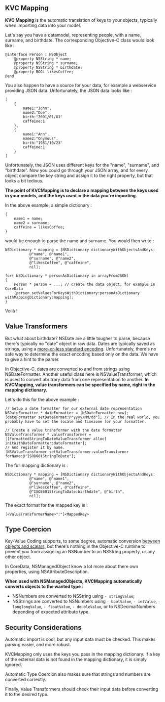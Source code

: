 KVC Mapping
-----------

**KVC Mapping** is the automatic translation of keys to your objects, typically when importing data into your model.

Let's say you have a datamodel, representing people, with a name, surname, and birthdate. The corresponding Objective-C class would look like :

    @interface Person : NSObject
	    @property NSString * name;
	    @property NSString * surname;
	    @property NSString * birthdate;
        @property BOOL likesCoffee;
    @end

You also happen to have a source for your data, for example a webservice providing JSON data. Unfortunately, the JSON data looks like :

    [ 
        {
            name1:"John",
            name2:"Doe",
            birth:"2001/01/01"
            caffeine:1
        },
        {
            name1:"Ann",
            name2:"Onymous",
            birth:"1981/10/23"
            caffeine:1
        }
    ]

Unfortunately, the JSON uses different keys for the "name", "surname", and "birthdate".
Now you could go through your JSON array, and for every object compare the key string and assign it to the right property, but that looks a bit tedious.

**The point of KVCMapping is to declare a mapping between the keys used in your models, and the keys used in the data you're importing.**

In the above example, a simple dictionary :

    {
        name1 = name;
        name2 = surname;
        caffeine = likesCoffee;
    }

would be enough to parse the name and surname. You would then write :

	NSDictionary * mapping = [NSDictionary dictionaryWithObjectsAndKeys:
               @"name", @"name1",
               @"surname", @"name2",
               @"likesCoffee", @"caffeine",
			   nil];
	
	for( NSDictionary * personAsDictionary in arrayFromJSON)
	{
		Person * person = ...; // create the data object, for example in CoreData
	    [person setValuesForKeysWithDictionary:personAsDictionary withMappingDictionary:mapping];
	}

Voilà !

Value Transformers
------------------

But what about birthdate? NSDate are a little tougher to parse, because there's typically no "date" object in raw data. Dates are typically saved as strings, using a [more-or-less standard encoding](http://fr.wikipedia.org/wiki/ISO_8601). Unfortunately, there's no safe way to determine the exact encoding based only on the data. We have to give a hint to the parser.

In Objective-C, dates are converted to and from strings using NSDateFormatter. Another useful class here is NSValueTransformer, which is used to convert abritrary data from one representation to another. **In KVCMapping, value transformers can be specified by name, right in the mapping dictionary.**

Let's do this for the above example :

    // Setup a date formatter for our external date representation
    NSDateFormatter * dateFormatter = [NSDateFormatter new];
	[dateFormatter setDateFormat:@"yyyy/MM/dd"]; // In the real world, you probably have to set the locale and timezone for your formatter.

	// Create a value transformer with the date formatter
    NSValueTransformer * valueTransformer = [[FormattedStringToDateValueTransformer alloc] initWithDateFormatter:dateFormatter];
	// And register it by name.
    [NSValueTransformer setValueTransformer:valueTransformer forName:@"ISO8601StringToDate"];
	
The full mapping dictionary is :

	NSDictionary * mapping = [NSDictionary dictionaryWithObjectsAndKeys:
               @"name", @"name1",
               @"surname", @"name2",
               @"likesCoffee", @"caffeine",
			   @"ISO8601StringToDate:birthdate", @"birth",
			   nil];

The exact format for the mapped key is :

	[<ValueTransformerName>":"]<MappedKey>


Type Coercion
-------------

Key-Value Coding supports, to some degree, automatic conversion [between objects and scalars](https://developer.apple.com/library/ios/documentation/cocoa/conceptual/KeyValueCoding/Articles/DataTypes.html), but there's nothing in the Objective-C runtime to prevent you from assigning an NSNumber to an NSString property, or any other object.

In CoreData, NSManagedObject know a lot more about there own properties, using NSAttributeDescription. 

**When used with NSManagedObjects, KVCMapping automatically converts objects to the wanted type** :

* NSNumbers are converted to NSString using `- stringValue`;
* NSStrings are converted to NSNumbers using `- boolValue`, `- intValue`, `- longlongValue`, `- floatValue`, `- doubleValue`, or to NSDecimalNumbers depending of expected attribute type.


Security Considerations
-----------------------

Automatic import is cool, but any input data must be checked. This makes parsing easier, and more robust.

KVCMapping only uses the keys you pass in the mapping dictionary. If a key of the external data is not found in the mapping dictionary, it is simply ignored.

Automatic Type Coercion also makes sure that strings and numbers are converted correctly.

Finally, Value Transformers should check their input data before converting it to the desired type.